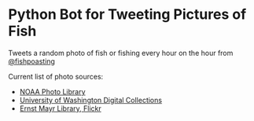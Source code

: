 # Python Bot for Tweeting Pictures of Fish

Tweets a random photo of fish or fishing every hour on the hour from [@fishpoasting](https://twitter.com/fishpoasting)

Current list of photo sources:
- [NOAA Photo Library](https://photolib.noaa.gov/Collections)
- [University of Washington Digital Collections](https://digitalcollections.lib.washington.edu)
- [Ernst Mayr Library, Flickr](https://www.flickr.com/search/?text=%20Ernst%20Mayr%20Library%20ichthyology)